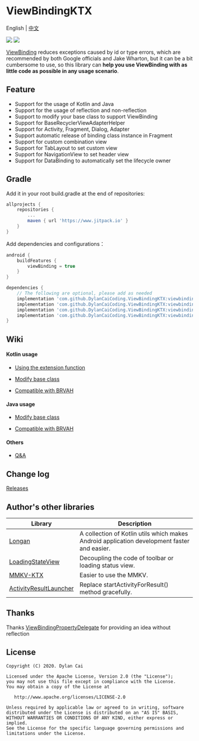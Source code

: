 # ViewBindingKTX

English | [中文](https://github.com/DylanCaiCoding/ViewBindingKtx/blob/master/README_CN.md)

[![](https://www.jitpack.io/v/DylanCaiCoding/ViewBindingKTX.svg)](https://www.jitpack.io/#DylanCaiCoding/ViewBindingKTX) [![](https://img.shields.io/badge/License-Apache--2.0-blue.svg)](https://github.com/DylanCaiCoding/ViewBindingKtx/blob/master/LICENSE)

[ViewBinding](https://developer.android.com/topic/libraries/view-binding) reduces exceptions caused by id or type errors, which are recommended by both Google officials and Jake Wharton, but it can be a bit cumbersome to use, so this library can **help you use ViewBinding with as little code as possible in any usage scenario**.

## Feature

- Support for the usage of Kotlin and Java
- Support for the usage of reflection and non-reflection
- Support to modify your base class to support ViewBinding
- Support for BaseRecyclerViewAdapterHelper
- Support for Activity, Fragment, Dialog, Adapter
- Support automatic release of binding class instance in Fragment
- Support for custom combination view
- Support for TabLayout to set custom view
- Support for NavigationView to set header view
- Support for DataBinding to automatically set the lifecycle owner

## Gradle

Add it in your root build.gradle at the end of repositories:
```groovy
allprojects {
    repositories {
        ...
        maven { url 'https://www.jitpack.io' }
    }
}
```

Add dependencies and configurations：

```groovy
android {
    buildFeatures {
        viewBinding = true
    }
}

dependencies {
    // The following are optional, please add as needed
    implementation 'com.github.DylanCaiCoding.ViewBindingKTX:viewbinding-ktx:1.2.5'
    implementation 'com.github.DylanCaiCoding.ViewBindingKTX:viewbinding-nonreflection-ktx:1.2.5'
    implementation 'com.github.DylanCaiCoding.ViewBindingKTX:viewbinding-base:1.2.5'
    implementation 'com.github.DylanCaiCoding.ViewBindingKTX:viewbinding-brvah:1.2.5'
}
```

## Wiki

#### Kotlin usage

- [Using the extension function](https://github.com/DylanCaiCoding/ViewBindingKtx/wiki/使用拓展函数)

- [Modify base class](https://github.com/DylanCaiCoding/ViewBindingKtx/wiki/改造基类-(Kotlin))

- [Compatible with BRVAH](https://github.com/DylanCaiCoding/ViewBindingKtx/wiki/兼容-BRVAH-(Kotlin))

#### Java usage

- [Modify base class](https://github.com/DylanCaiCoding/ViewBindingKtx/wiki/改造基类-(Java))

- [Compatible with BRVAH](https://github.com/DylanCaiCoding/ViewBindingKtx/wiki/兼容-BRVAH-(Java))

#### Others

- [Q&A](https://github.com/DylanCaiCoding/ViewBindingKtx/wiki/Q&A)

## Change log

[Releases](https://github.com/DylanCaiCoding/ViewBindingKTX/releases)

## Author's other libraries

| Library                                                      | Description                                                  |
| ------------------------------------------------------------ | ------------------------------------------------------------ |
| [Longan](https://github.com/DylanCaiCoding/Longan)           | A collection of Kotlin utils which makes Android application development faster and easier. |
| [LoadingStateView](https://github.com/DylanCaiCoding/LoadingStateView) | Decoupling the code of toolbar or loading status view.       |
| [MMKV-KTX](https://github.com/DylanCaiCoding/MMKV-KTX)       | Easier to use the MMKV.                                      |
| [ActivityResultLauncher](https://github.com/DylanCaiCoding/ActivityResultLauncher) | Replace startActivityForResult() method gracefully.          |

## Thanks

Thanks [ViewBindingPropertyDelegate](https://github.com/kirich1409/ViewBindingPropertyDelegate) for providing an idea without reflection

## License

```
Copyright (C) 2020. Dylan Cai

Licensed under the Apache License, Version 2.0 (the "License");
you may not use this file except in compliance with the License.
You may obtain a copy of the License at

   http://www.apache.org/licenses/LICENSE-2.0

Unless required by applicable law or agreed to in writing, software
distributed under the License is distributed on an "AS IS" BASIS,
WITHOUT WARRANTIES OR CONDITIONS OF ANY KIND, either express or implied.
See the License for the specific language governing permissions and
limitations under the License.
```

